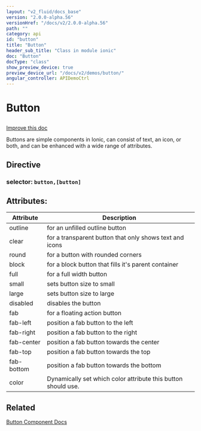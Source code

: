 ```yaml
---
layout: "v2_fluid/docs_base"
version: "2.0.0-alpha.56"
versionHref: "/docs/v2/2.0.0-alpha.56"
path: ""
category: api
id: "button"
title: "Button"
header_sub_title: "Class in module ionic"
doc: "Button"
docType: "class"
show_preview_device: true
preview_device_url: "/docs/v2/demos/button/"
angular_controller: APIDemoCtrl 
---
```










<h1 class="api-title">


Button






</h1>

<a class="improve-v2-docs" href='http://github.com/driftyco/ionic/edit/2.0/ionic/components/button/button.ts#L3'>
Improve this doc
</a>






<p>Buttons are simple components in Ionic, can consist of text, an icon, or both, and can be enhanced with a wide range of attributes.</p>


<h2>Directive</h2>
<h3>selector: <code>button,[button]</code></h3>
<!-- @usage tag -->


<!-- @property tags -->

<h2>Attributes:</h2>
<table class="table" style="margin:0;">
<thead>
<tr>
<th>Attribute</th>



































<th>Description</th>
</tr>
</thead>
<tbody>

<tr>
<td>
outline
</td>



<td>
for an unfilled outline button
</td>
</tr>

<tr>
<td>
clear
</td>



<td>
for a transparent button that only shows text and icons
</td>
</tr>

<tr>
<td>
round
</td>



<td>
for a button with rounded corners
</td>
</tr>

<tr>
<td>
block
</td>



<td>
for a block button that fills it's parent container
</td>
</tr>

<tr>
<td>
full
</td>



<td>
for a full width button
</td>
</tr>

<tr>
<td>
small
</td>



<td>
sets button size to small
</td>
</tr>

<tr>
<td>
large
</td>



<td>
sets button size to large
</td>
</tr>

<tr>
<td>
disabled
</td>



<td>
disables the button
</td>
</tr>

<tr>
<td>
fab
</td>



<td>
for a floating action button
</td>
</tr>

<tr>
<td>
fab-left
</td>



<td>
position a fab button to the left
</td>
</tr>

<tr>
<td>
fab-right
</td>



<td>
position a fab button to the right
</td>
</tr>

<tr>
<td>
fab-center
</td>



<td>
position a fab button towards the center
</td>
</tr>

<tr>
<td>
fab-top
</td>



<td>
position a fab button towards the top
</td>
</tr>

<tr>
<td>
fab-bottom
</td>



<td>
position a fab button towards the bottom
</td>
</tr>

<tr>
<td>
color
</td>



<td>
Dynamically set which color attribute this button should use.
</td>
</tr>

</tbody>
</table>


<!-- methods on the class --><!-- related link -->

<h2>Related</h2>

<a href='/docs/v2/components#buttons'>Button Component Docs</a><!-- end content block -->


<!-- end body block -->

